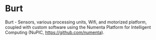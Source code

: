 Burt
====

Burt - Sensors, various processing units, Wifi, and motorized platform, coupled with custom software using the Numenta Platform for Intelligent Computing (NuPIC, https://github.com/numenta).
